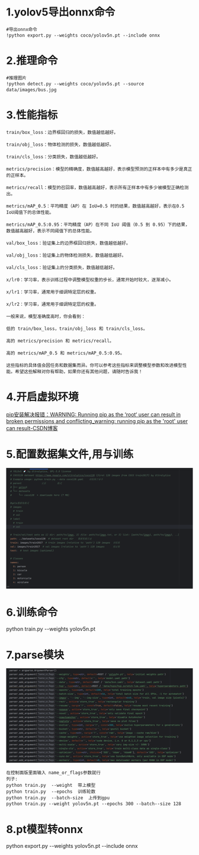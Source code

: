 # 1.yolov5导出onnx命令

```
#导出onnx命令
!python export.py --weights coco/yolov5n.pt --include onnx
```

# 2.推理命令

```
#推理图片
!python detect.py --weights coco/yolov5s.pt --source data/images/bus.jpg
```

# 3.性能指标

```
train/box_loss：边界框回归的损失，数值越低越好。

train/obj_loss：物体检测的损失，数值越低越好。

train/cls_loss：分类损失，数值越低越好。

metrics/precision：模型的精确度，数值越高越好，表示模型预测的正样本中有多少是真正的正样本。

metrics/recall：模型的召回率，数值越高越好，表示所有正样本中有多少被模型正确检测出。

metrics/mAP_0.5：平均精度（AP）在 IoU=0.5 时的结果，数值越高越好，表示在0.5 IoU阈值下的总体性能。

metrics/mAP_0.5:0.95：平均精度（AP）在不同 IoU 阈值（0.5 到 0.95）下的结果，数值越高越好，表示不同阈值下的总体性能。

val/box_loss：验证集上的边界框回归损失，数值越低越好。

val/obj_loss：验证集上的物体检测损失，数值越低越好。

val/cls_loss：验证集上的分类损失，数值越低越好。

x/lr0：学习率，表示训练过程中调整模型权重的步长，通常开始时较大，逐渐减小。

x/lr1：学习率，通常用于细调特定层的权重。

x/lr2：学习率，通常用于细调特定层的权重。

一般来说，模型准确度高时，你会看到：

低的 train/box_loss，train/obj_loss 和 train/cls_loss。

高的 metrics/precision 和 metrics/recall。

高的 metrics/mAP_0.5 和 metrics/mAP_0.5:0.95。

这些指标的具体值会因任务和数据集而异。你可以参考这些指标来调整模型参数和改进模型性能。希望这些解释对你有帮助，如果你还有其他问题，请随时告诉我！
```

# 4.开启虚拟环境

[pip安装解决报错：WARNING: Running pip as the ‘root‘ user can result in broken permissions and conflicting_warning: running pip as the 'root' user can result-CSDN博客](https://blog.csdn.net/m0_58782029/article/details/129049587)

# 5.配置数据集文件,用与训练

![1](img\2.png)

# 6.训练命令

python train.py --weights yolov5n.pt

# 7.parse模块

 

![1](img\3.png)

```
在控制面版里面输入 name_or_flags参数就行
列子:
python train.py  --weight  带上模型
python train.py  --epochs  训练轮数
python train.py  --batch-size  上传到gpu
python train.py --weight yolov5n.pt --epochs 300 --batch--size 128
```

# 8.pt模型转onnx

python export.py --weights yolov5n.pt  --include onnx
